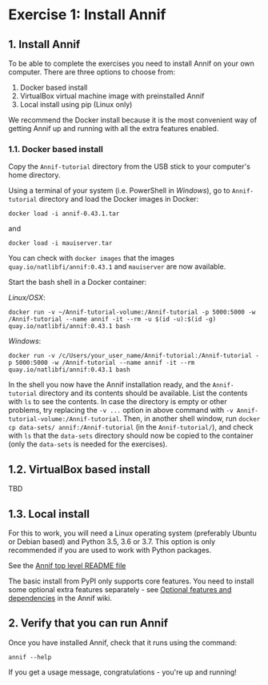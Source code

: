 # Exercise 1: Install Annif

## 1. Install Annif

To be able to complete the exercises you need to install Annif on your own
computer. There are three options to choose from:

1. Docker based install
2. VirtualBox virtual machine image with preinstalled Annif
3. Local install using pip (Linux only)

We recommend the Docker install because it is the most convenient way of
getting Annif up and running with all the extra features enabled.

### 1.1. Docker based install

Copy the `Annif-tutorial` directory from the USB stick to your computer's home directory.

Using a terminal of your system (i.e. PowerShell in _Windows_), go to `Annif-tutorial` directory and load the Docker images in Docker:

    docker load -i annif-0.43.1.tar

and 

    docker load -i mauiserver.tar

You can check with `docker images` that the images `quay.io/natlibfi/annif:0.43.1` and `mauiserver` are now available.

Start the bash shell in a Docker container:

_Linux/OSX_:

    docker run -v ~/Annif-tutorial-volume:/Annif-tutorial -p 5000:5000 -w /Annif-tutorial --name annif -it --rm -u $(id -u):$(id -g) quay.io/natlibfi/annif:0.43.1 bash

_Windows_:

    docker run -v /c/Users/your_user_name/Annif-tutorial:/Annif-tutorial -p 5000:5000 -w /Annif-tutorial --name annif -it --rm quay.io/natlibfi/annif:0.43.1 bash

In the shell you now have the Annif installation ready, and the `Annif-tutorial` directory and its contents should be available. List the contents with `ls` to see the contents. In case the directory is empty or other problems, try replacing the `-v ...` option in above command with `-v Annif-tutorial-volume:/Annif-tutorial`. Then, in another shell window, run `docker cp data-sets/ annif:/Annif-tutorial` (in the `Annif-tutorial/`), and check with `ls` that the `data-sets` directory should now be copied to the container (only the `data-sets` is needed for the exercises).

## 1.2. VirtualBox based install

TBD

## 1.3. Local install

For this to work, you will need a Linux operating system (preferably Ubuntu
or Debian based) and Python 3.5, 3.6 or 3.7. This option is only recommended
if you are used to work with Python packages.

See the [Annif top level README file](https://github.com/NatLibFi/Annif/blob/master/README.md)

The basic install from PyPI only supports core features. You need to
install some optional extra features separately - see [Optional features and
dependencies]([https://github.com/NatLibFi/Annif/wiki/Optional-features-and-dependencies)
in the Annif wiki.

## 2. Verify that you can run Annif

Once you have installed Annif, check that it runs using the command:

    annif --help

If you get a usage message, congratulations - you're up and running!
